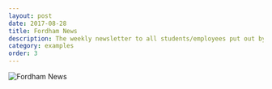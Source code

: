 ```yaml
---
layout: post
date: 2017-08-28
title: Fordham News
description: The weekly newsletter to all students/employees put out by the Fordham news team.
category: examples
order: 3
---
```


![Fordham News]({{site.image_path}}/{{page.category}}/fordham-news.jpg)
